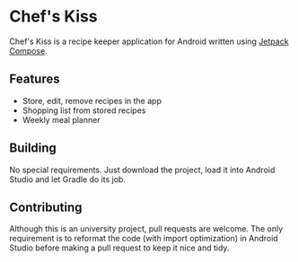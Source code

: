 # Chef's Kiss

Chef's Kiss is a recipe keeper application for Android written using [Jetpack Compose](https://developer.android.com/jetpack/compose).

## Features

- Store, edit, remove recipes in the app
- Shopping list from stored recipes
- Weekly meal planner

## Building

No special requirements. Just download the project, load it into Android Studio and let Gradle do its job.

## Contributing

Although this is an university project, pull requests are welcome. The only requirement is to reformat the code (with import optimization) in Android Studio before making a pull request to keep it nice and tidy.

